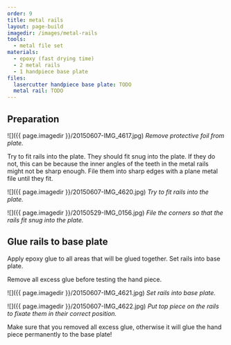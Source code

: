 ```yaml
---
order: 9
title: metal rails
layout: page-build
imagedir: /images/metal-rails
tools:
  - metal file set
materials:
  - epoxy (fast drying time)
  - 2 metal rails
  - 1 handpiece base plate
files:
  lasercutter handpiece base plate: TODO
  metal rail: TODO  
---
```


## Preparation

![]({{ page.imagedir }}/20150607-IMG_4617.jpg)
*Remove protective foil from plate.*

Try to fit rails into the plate. 
They should fit snug into the plate. If they do not, this can be because the inner angles of the teeth in the metal rails might not be sharp enough. 
File them into sharp edges with a plane metal file until they fit.

![]({{ page.imagedir }}/20150607-IMG_4620.jpg)
*Try to fit rails into the plate.*


![]({{ page.imagedir }}/20150529-IMG_0156.jpg)
*File the corners so that the rails fit snug into the plate.*


## Glue rails to base plate

Apply epoxy glue to all areas that will be glued together.
Set rails into base plate.

<div class="note">Remove all excess glue before testing the hand piece.</div>

![]({{ page.imagedir }}/20150607-IMG_4621.jpg)
*Set rails into base plate.*

![]({{ page.imagedir }}/20150607-IMG_4622.jpg)
*Put top piece on the rails to fixate them in their correct position.*

<div class="note">Make sure that you removed all excess glue, otherwise it will glue the hand piece permanently to the base plate!</div>
